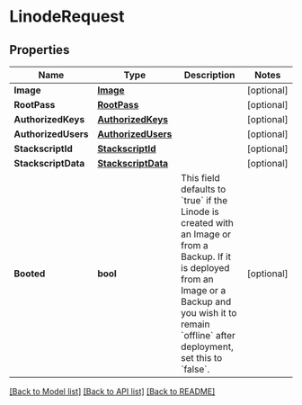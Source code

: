 # LinodeRequest

## Properties

Name | Type | Description | Notes
------------ | ------------- | ------------- | -------------
**Image** | [**Image**](image.md) |  | [optional] 
**RootPass** | [**RootPass**](root_pass.md) |  | [optional] 
**AuthorizedKeys** | [**AuthorizedKeys**](authorized_keys.md) |  | [optional] 
**AuthorizedUsers** | [**AuthorizedUsers**](authorized_users.md) |  | [optional] 
**StackscriptId** | [**StackscriptId**](stackscript_id.md) |  | [optional] 
**StackscriptData** | [**StackscriptData**](stackscript_data.md) |  | [optional] 
**Booted** | **bool** | This field defaults to &#x60;true&#x60; if the Linode is created with an Image or from a Backup. If it is deployed from an Image or a Backup and you wish it to remain &#x60;offline&#x60; after deployment, set this to &#x60;false&#x60;.  | [optional] 

[[Back to Model list]](../README.md#documentation-for-models) [[Back to API list]](../README.md#documentation-for-api-endpoints) [[Back to README]](../README.md)


